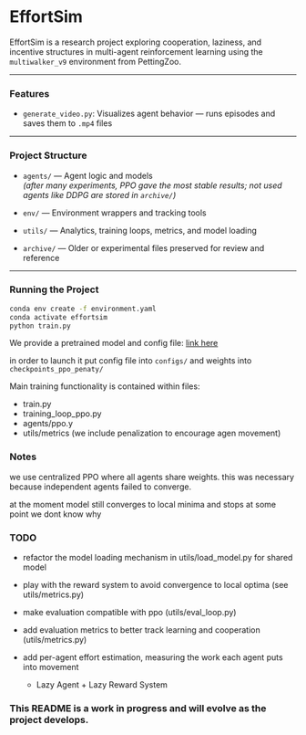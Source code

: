 # EffortSim

EffortSim is a research project exploring cooperation, laziness, and incentive structures in multi-agent reinforcement learning using the `multiwalker_v9` environment from PettingZoo.

---

### Features

- `generate_video.py`: Visualizes agent behavior — runs episodes and saves them to `.mp4` files

---

### Project Structure

- `agents/` — Agent logic and models  
  _(after many experiments, PPO gave the most stable results; not used agents like DDPG are stored in `archive/`)_

- `env/` — Environment wrappers and tracking tools

- `utils/` — Analytics, training loops, metrics, and model loading

- `archive/` — Older or experimental files preserved for review and reference

---

### Running the Project

```bash
conda env create -f environment.yaml
conda activate effortsim
python train.py
```

We provide a pretrained model and config file: [link here](https://ujchmura-my.sharepoint.com/:f:/g/personal/ignacy_kolton_student_uj_edu_pl/EjjTtcl_1bVPufUOSEaQJAkBIECwIbe4wR6ukuFQZsUVQw?e=5xxHYb)

in order to launch it put config file into `configs/` and weights into `checkpoints_ppo_penaty/`


Main training functionality is contained within files:
- train.py
- training_loop_ppo.py
- agents/ppo.y
- utils/metrics (we include penalization to encourage agen movement)

### Notes 
we use centralized PPO where all agents share weights. this was necessary because independent agents failed to converge.

at the moment model still converges to local minima and stops at some point we dont know why 

### TODO
- refactor the model loading mechanism in utils/load_model.py for shared model

- play with the reward system to avoid convergence to local optima
(see utils/metrics.py)

- make evaluation compatible with ppo (utils/eval_loop.py)

- add evaluation metrics to better track learning and cooperation
(utils/metrics.py)

- add per-agent effort estimation, measuring the work each agent puts into movement
  - Lazy Agent + Lazy Reward System

### This README is a work in progress and will evolve as the project develops.